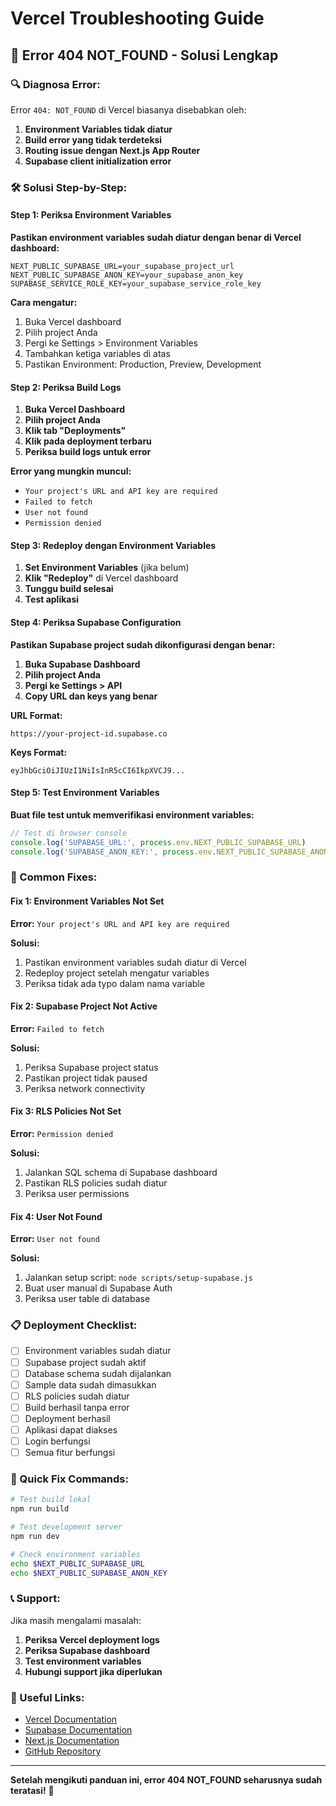 # Vercel Troubleshooting Guide

## 🔧 **Error 404 NOT_FOUND - Solusi Lengkap**

### **🔍 Diagnosa Error:**

Error `404: NOT_FOUND` di Vercel biasanya disebabkan oleh:

1. **Environment Variables tidak diatur**
2. **Build error yang tidak terdeteksi**
3. **Routing issue dengan Next.js App Router**
4. **Supabase client initialization error**

### **🛠️ Solusi Step-by-Step:**

#### **Step 1: Periksa Environment Variables**

**Pastikan environment variables sudah diatur dengan benar di Vercel dashboard:**

```
NEXT_PUBLIC_SUPABASE_URL=your_supabase_project_url
NEXT_PUBLIC_SUPABASE_ANON_KEY=your_supabase_anon_key
SUPABASE_SERVICE_ROLE_KEY=your_supabase_service_role_key
```

**Cara mengatur:**
1. Buka Vercel dashboard
2. Pilih project Anda
3. Pergi ke Settings > Environment Variables
4. Tambahkan ketiga variables di atas
5. Pastikan Environment: Production, Preview, Development

#### **Step 2: Periksa Build Logs**

1. **Buka Vercel Dashboard**
2. **Pilih project Anda**
3. **Klik tab "Deployments"**
4. **Klik pada deployment terbaru**
5. **Periksa build logs untuk error**

**Error yang mungkin muncul:**
- `Your project's URL and API key are required`
- `Failed to fetch`
- `User not found`
- `Permission denied`

#### **Step 3: Redeploy dengan Environment Variables**

1. **Set Environment Variables** (jika belum)
2. **Klik "Redeploy"** di Vercel dashboard
3. **Tunggu build selesai**
4. **Test aplikasi**

#### **Step 4: Periksa Supabase Configuration**

**Pastikan Supabase project sudah dikonfigurasi dengan benar:**

1. **Buka Supabase Dashboard**
2. **Pilih project Anda**
3. **Pergi ke Settings > API**
4. **Copy URL dan keys yang benar**

**URL Format:**
```
https://your-project-id.supabase.co
```

**Keys Format:**
```
eyJhbGciOiJIUzI1NiIsInR5cCI6IkpXVCJ9...
```

#### **Step 5: Test Environment Variables**

**Buat file test untuk memverifikasi environment variables:**

```javascript
// Test di browser console
console.log('SUPABASE_URL:', process.env.NEXT_PUBLIC_SUPABASE_URL)
console.log('SUPABASE_ANON_KEY:', process.env.NEXT_PUBLIC_SUPABASE_ANON_KEY)
```

### **🔧 Common Fixes:**

#### **Fix 1: Environment Variables Not Set**

**Error:** `Your project's URL and API key are required`

**Solusi:**
1. Pastikan environment variables sudah diatur di Vercel
2. Redeploy project setelah mengatur variables
3. Periksa tidak ada typo dalam nama variable

#### **Fix 2: Supabase Project Not Active**

**Error:** `Failed to fetch`

**Solusi:**
1. Periksa Supabase project status
2. Pastikan project tidak paused
3. Periksa network connectivity

#### **Fix 3: RLS Policies Not Set**

**Error:** `Permission denied`

**Solusi:**
1. Jalankan SQL schema di Supabase dashboard
2. Pastikan RLS policies sudah diatur
3. Periksa user permissions

#### **Fix 4: User Not Found**

**Error:** `User not found`

**Solusi:**
1. Jalankan setup script: `node scripts/setup-supabase.js`
2. Buat user manual di Supabase Auth
3. Periksa user table di database

### **📋 Deployment Checklist:**

- [ ] Environment variables sudah diatur
- [ ] Supabase project sudah aktif
- [ ] Database schema sudah dijalankan
- [ ] Sample data sudah dimasukkan
- [ ] RLS policies sudah diatur
- [ ] Build berhasil tanpa error
- [ ] Deployment berhasil
- [ ] Aplikasi dapat diakses
- [ ] Login berfungsi
- [ ] Semua fitur berfungsi

### **🚀 Quick Fix Commands:**

```bash
# Test build lokal
npm run build

# Test development server
npm run dev

# Check environment variables
echo $NEXT_PUBLIC_SUPABASE_URL
echo $NEXT_PUBLIC_SUPABASE_ANON_KEY
```

### **📞 Support:**

Jika masih mengalami masalah:

1. **Periksa Vercel deployment logs**
2. **Periksa Supabase dashboard**
3. **Test environment variables**
4. **Hubungi support jika diperlukan**

### **🔗 Useful Links:**

- [Vercel Documentation](https://vercel.com/docs)
- [Supabase Documentation](https://supabase.com/docs)
- [Next.js Documentation](https://nextjs.org/docs)
- [GitHub Repository](https://github.com/rulikurniawan1983/Stock)

---

**Setelah mengikuti panduan ini, error 404 NOT_FOUND seharusnya sudah teratasi!** 🎉

